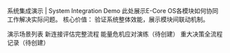 系统集成演示 | System Integration Demo
此处展示E-Core OS各模块如何协同工作解决实际问题。
核心价值： 验证系统整体效能，展示模块间联动机制。

演示场景列表
新连接评估完整流程
能量危机应对演练（待创建）
重大决策全流程记录（待创建）